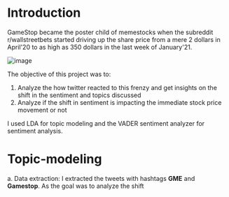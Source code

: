 # Introduction

GameStop became the poster child of memestocks when the subreddit r/wallstreetbets started driving up the share price from a mere 2 dollars in April'20 to as high as 350 dollars in the last week of January'21.

![image](https://user-images.githubusercontent.com/68967551/147302260-eae5233d-1920-428d-9cb8-1a3f3cec65e7.png)


The objective of this project was to: 
1. Analyze the how twitter reacted to this frenzy and get insights on the shift in the sentiment and topics discussed
2. Analyze if the shift in sentiment is impacting the immediate stock price movement or not

I used LDA for topic modeling and the VADER sentiment analyzer for sentiment analysis.

# Topic-modeling




a. Data extraction:
I extracted the tweets with hashtags **GME** and **Gamestop**. As the goal was to analyze the shift  
